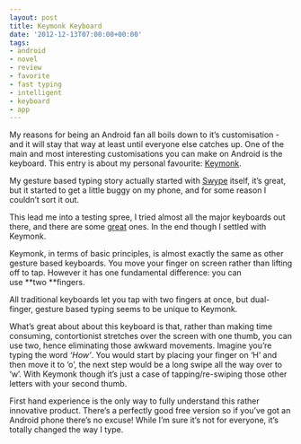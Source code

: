 ```yaml
---
layout: post
title: Keymonk Keyboard
date: '2012-12-13T07:00:00+00:00'
tags:
- android
- novel
- review
- favorite
- fast typing
- intelligent
- keyboard
- app
---
```

My reasons for being an Android fan all boils down to it’s customisation - and it will stay that way at least until everyone else catches up. One of the main and most interesting customisations you can make on Android is the keyboard. This entry is about my personal favourite: [Keymonk](http://keymonk.com/).

My gesture based typing story actually started with [Swype](http://www.swype.com/) itself, it’s great, but it started to get a little buggy on my phone, and for some reason I couldn’t sort it out.

This lead me into a testing spree, I tried almost all the major keyboards out there, and there are some [great](http://www.swiftkey.net/en/) ones. In the end though I settled with Keymonk.

Keymonk, in terms of basic principles, is almost exactly the same as other gesture based keyboards. You move your finger on screen rather than lifting off to tap. However it has one fundamental difference: you can use **two **fingers.

All traditional keyboards let you tap with two fingers at once, but dual-finger, gesture based typing seems to be unique to Keymonk.

What’s great about about this keyboard is that, rather than making time consuming, contortionist stretches over the screen with one thumb, you can use two, hence eliminating those awkward movements. Imagine you’re typing the word _‘How’_. You would start by placing your finger on ‘H’ and then move it to ‘o’, the next step would be a long swipe all the way over to ‘w’. With Keymonk though it’s just a case of tapping/re-swiping those other letters with your second thumb.

First hand experience is the only way to fully understand this rather innovative product. There’s a perfectly good free version so if you’ve got an Android phone there’s no excuse! While I’m sure it’s not for everyone, it’s totally changed the way I type.
